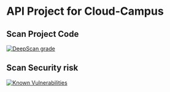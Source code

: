 # API Project for Cloud-Campus

## Scan Project Code

[![DeepScan grade](https://deepscan.io/api/teams/21069/projects/24468/branches/755681/badge/grade.svg)](https://deepscan.io/dashboard#view=project&tid=21069&pid=24468&bid=755681)

## Scan Security risk

[![Known Vulnerabilities](https://snyk.io/test/github/QuentinBou/node_cloud/badge.svg)](https://snyk.io/test/github/QuentinBou/node_cloud)


